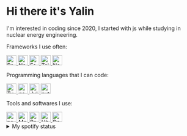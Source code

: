 # Hi there it's Yalin
I'm interested in coding since 2020, I started with js while studying in nuclear energy engineering.

<div>
<p>Frameworks I use often:</p>
<div>
<a href="https://react.dev/" target="_blank" >
  <img height="26" src="https://connect.yalin.app/icons/react.png" title="React" />
</a>
<a href="https://nextjs.org/" target="_blank" >
  <img height="26" src="https://connect.yalin.app/icons/nextjs.png" title="Nextjs" />
</a>
<a href="https://fastify.dev/" target="_blank" >
  <img height="26" src="https://connect.yalin.app/icons/fastify.png" title="Fastify" />
</a>
<a href="https://tailwindcss.com/" target="_blank" >
  <img height="26" src="https://connect.yalin.app/icons/tailwind.png" title="Tailwind" />
</a>
<a href="https://nestjs.com/" target="_blank" >
  <img height="26" src="https://connect.yalin.app/icons/nestjs.png" title="Nestjs" />
</a>
</div>
</div>

<div>
<p>Programming languages that I can code:</p>
<div>
<a href="https://www.typescriptlang.org/" target="_blank" >
  <img height="26" src="https://connect.yalin.app/icons/ts.png" title="Typescript" />
</a>
<a href="https://go.dev/" target="_blank" >
  <img height="26" src="https://connect.yalin.app/icons/golang.png" title="go" />
</a>
<a href="https://julialang.org/" target="_blank" >
  <img height="26" src="https://connect.yalin.app/icons/julia.png" title="Julia" />
</a>
<a href="https://www.python.org/" target="_blank" >
  <img height="26" src="https://connect.yalin.app/icons/python.png" title="python" />
</a>
</div>
</div>

<div>
<p>Tools and softwares I use:</p>
<div>
<a href="https://nodejs.org/tr" target="_blank" >
  <img height="26" src="https://connect.yalin.app/icons/nodejs.png" title="nodejs" />
</a>
<a href="https://www.mongodb.com/" target="_blank" >
  <img height="26" src="https://connect.yalin.app/icons/mongodb.png" title="MongoDB" />
</a>
<a href="https://redis.io/" target="_blank" >
  <img height="26" src="https://connect.yalin.app/icons/redis.png" title="Redis" />
</a>
<a href="https://ubuntu.com/" target="_blank" >
  <img height="26" src="https://connect.yalin.app/icons/ubuntu.png" title="Ubuntu" />
</a>
<a href="https://www.docker.com/" target="_blank" >
  <img height="26" src="https://connect.yalin.app/icons/docker.png" title="Docker" />
</a>
</div>
</div>

<details>
  <summary>My spotify status</summary>
<p>
<a href="https://open.spotify.com/user/bsa431plyu8hiphpc0ggbsa25" target="_blank" >
  <img height="300" src="https://img.yalin.app/?" title="my spotify profile" />
</a>
</p>
</details>

